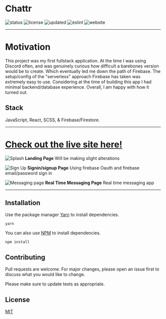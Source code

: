 # Chattr

![status](https://img.shields.io/badge/Status-Up-blue)   ![license](https://img.shields.io/badge/License-MIT-brightgreen)          ![updated](https://img.shields.io/badge/Updated-Today-brightgreen )  ![eslint](https://img.shields.io/badge/eslint-^3.0.0-blue) ![website](https://img.shields.io/badge/Website-Running-brightgreen)

<hr />

# Motivation
This project was my first fullstack application. At the time I was using Discord often, and was genuinely curious how difficult a barebones version would be to create. Which eventually led me down the path of Firebase. The setup/config of the "serverless" approach Firebase has taken was extremely easy to use. Considering at the time of building this app I had minimal backend/database experience. Overall, I am happy with how it turned out.


## Stack
JavaScript, React, SCSS, & Firebase/Firestore. 

<hr />

# [Check out the live site here!](https://chattr.live)

![Splash](https://i.imgur.com/3RYaYy0.png)
**Landing Page** Will be making slight alterations

![Sign Up](https://i.imgur.com/tW6RR27.png)
**Signin/signup Page** Using firebase Oauth and firebase email/password sign in

![Messaging page](https://i.imgur.com/u4ODLSS.png)
**Real Time Messaging Page** Real time messaging app

<hr />


## Installation

Use the package manager [Yarn](https://yarnpkg.com/lang/en/) to install dependencies.

```
yarn
```


You can also use [NPM](https://www.npmjs.com) to install dependencies.

```
npm install
```

## Contributing

Pull requests are welcome. For major changes, please open an issue first to discuss what you would like to change.

Please make sure to update tests as appropriate.

## License

[MIT](https://choosealicense.com/licenses/mit/)
